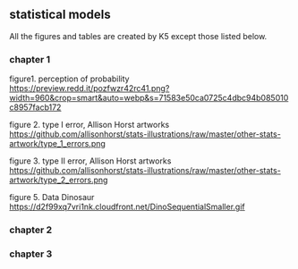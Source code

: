## statistical models

All the figures and tables are created by K5 except those listed below.

### chapter 1

figure1. perception of probability<br>
https://preview.redd.it/pozfwzr42rc41.png?width=960&crop=smart&auto=webp&s=71583e50ca0725c4dbc94b085010c8957facb172 

figure 2. type I error, Allison Horst artworks
https://github.com/allisonhorst/stats-illustrations/raw/master/other-stats-artwork/type_1_errors.png

figure 3. type II error, Allison Horst artworks
https://github.com/allisonhorst/stats-illustrations/raw/master/other-stats-artwork/type_2_errors.png

figure 5. Data Dinosaur
https://d2f99xq7vri1nk.cloudfront.net/DinoSequentialSmaller.gif

### chapter 2
### chapter 3
